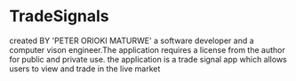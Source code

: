 # TradeSignals
created BY 'PETER ORIOKI MATURWE' a software developer and a computer vison engineer.The application requires a license from the author for public and private use.
the application is a trade signal app which allows users to view and trade in the live market
